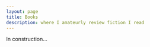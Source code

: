 ```yaml
---
layout: page
title: Books
description: where I amateurly review fiction I read
---
```


In construction...
